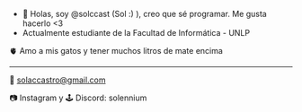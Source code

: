 - 👋 Holas, soy @solccast (Sol :) ), creo que sé programar. Me gusta hacerlo <3 
- Actualmente estudiante de la Facultad de Informática - UNLP 

🫀 Amo a mis gatos y tener muchos litros de mate encima

---

📧 solaccastro@gmail.com

📷 Instagram  y 🕹️ Discord: solennium 

<!---
solccast/solccast is a ✨ special ✨ repository because its `README.md` (this file) appears on your GitHub profile.
You can click the Preview link to take a look at your changes.
--->
